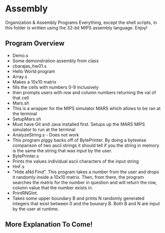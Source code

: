 # Assembly
Organization &amp; Assembly Programs
Everything, except the shell scripts, in this folder is written using the 32-bit MIPS assembly language. Enjoy!

## Program Overview
- Demo.s
 - Some demonstration assembly from class
- cbarajas_hw01.s
 - Hello World program
- Array.s
 - Makes a 10x10 matrix
 - fills the cells with numbers 0-9 inclusively
 - then prompts users with row and column numbers returning the val of that cell
- Mars.sh
 - This is a wrapper for the MIPS simulator MARS which allows to be ran at the terminal
- SetupMars.sh
 - Must have Git and Java installed first. Setups up the MARS MIPS simulator to run at the terminal
- AnalyzeString.s - Does not work
 - This program piggy backs off of BytePrinter. By doing a bytewise comparison of two ascii strings it should tell if you the string in memory is the same the string that was input by the user.
- BytePrinter.s
 - Prints the values individual ascii characters of the input string
- HnF.s
 - "Hide aNd Find". This program takes a number from the user and drops it randomly inside a 10x10 matrix. Then, from there, the program searches the matrix for the number in question and will return the row, column value that the number exists in.
- PrintRNGInt.
 - Takes some upper boundary B and prints N randomly generated integers that exist between 0 and the bounary B. Both B and N are input by the user at runtime.
## More Explanation To Come!
